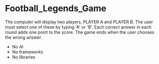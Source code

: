 # Football_Legends_Game
The computer will display two players, PLAYER A and PLAYER B. The user must select one of these by typing 'A' or 'B'.
Each correct answer in each round adds one point to the score. The game ends when the user chooses the wrong answer.

- No AI
- No frameworks
- No libraries 
